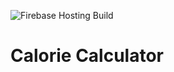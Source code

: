 ![Firebase Hosting Build](https://github.com/jenishngl/calorie-calculator/actions/workflows/firebase-hosting-merge.yml/badge.svg)

# Calorie Calculator
